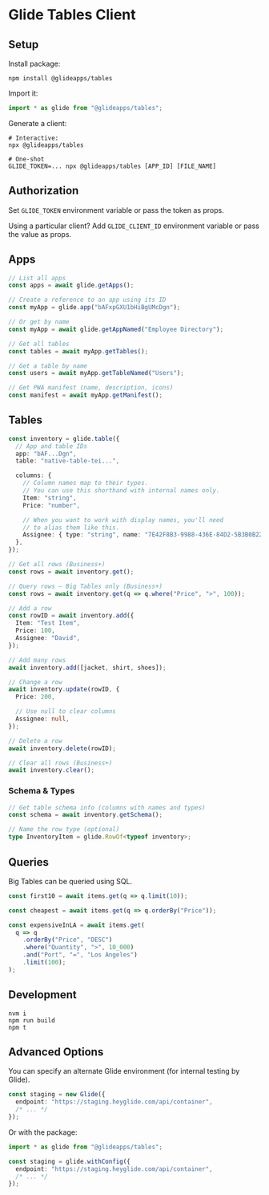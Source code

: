 # Glide Tables Client

## Setup

Install package:

```shell
npm install @glideapps/tables
```

Import it:

```ts
import * as glide from "@glideapps/tables";
```

Generate a client:

```shell
# Interactive:
npx @glideapps/tables

# One-shot
GLIDE_TOKEN=... npx @glideapps/tables [APP_ID] [FILE_NAME]
```

## Authorization

Set `GLIDE_TOKEN` environment variable or pass the token as props.

Using a particular client? Add `GLIDE_CLIENT_ID` environment variable or pass the value as props.

## Apps

```ts
// List all apps
const apps = await glide.getApps();

// Create a reference to an app using its ID
const myApp = glide.app("bAFxpGXU1bHiBgUMcDgn");

// Or get by name
const myApp = await glide.getAppNamed("Employee Directory");

// Get all tables
const tables = await myApp.getTables();

// Get a table by name
const users = await myApp.getTableNamed("Users");

// Get PWA manifest (name, description, icons)
const manifest = await myApp.getManifest();
```

## Tables

```ts
const inventory = glide.table({
  // App and table IDs
  app: "bAF...Dgn",
  table: "native-table-tei...",

  columns: {
    // Column names map to their types.
    // You can use this shorthand with internal names only.
    Item: "string",
    Price: "number",

    // When you want to work with display names, you'll need
    // to alias them like this.
    Assignee: { type: "string", name: "7E42F8B3-9988-436E-84D2-5B3B0B22B21F" },
  },
});

// Get all rows (Business+)
const rows = await inventory.get();

// Query rows – Big Tables only (Business+)
const rows = await inventory.get(q => q.where("Price", ">", 100));

// Add a row
const rowID = await inventory.add({
  Item: "Test Item",
  Price: 100,
  Assignee: "David",
});

// Add many rows
await inventory.add([jacket, shirt, shoes]);

// Change a row
await inventory.update(rowID, {
  Price: 200,

  // Use null to clear columns
  Assignee: null,
});

// Delete a row
await inventory.delete(rowID);

// Clear all rows (Business+)
await inventory.clear();
```

### Schema & Types

```ts
// Get table schema info (columns with names and types)
const schema = await inventory.getSchema();

// Name the row type (optional)
type InventoryItem = glide.RowOf<typeof inventory>;
```

## Queries

Big Tables can be queried using SQL.

```ts
const first10 = await items.get(q => q.limit(10));

const cheapest = await items.get(q => q.orderBy("Price"));

const expensiveInLA = await items.get(
  q => q
    .orderBy("Price", "DESC")
    .where("Quantity", ">", 10_000)
    .and("Port", "=", "Los Angeles")
    .limit(100);
);
```

## Development

```shell
nvm i
npm run build
npm t
```

## Advanced Options

You can specify an alternate Glide environment (for internal testing by Glide).

```ts
const staging = new Glide({
  endpoint: "https://staging.heyglide.com/api/container",
  /* ... */
});
```

Or with the package:

```ts
import * as glide from "@glideapps/tables";

const staging = glide.withConfig({
  endpoint: "https://staging.heyglide.com/api/container",
  /* ... */
});
```